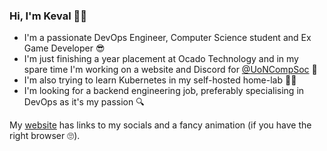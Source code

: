 ### Hi, I'm Keval 👋😊

- I'm a passionate DevOps Engineer, Computer Science student and Ex Game Developer 😎
- I'm just finishing a year placement at Ocado Technology and in my spare time I'm working on a website and Discord for [@UoNCompSoc](https://github.com/UoNCompSoc) 🚀
- I'm also trying to learn Kubernetes in my self-hosted home-lab 👨‍💻
- I'm looking for a backend engineering job, preferably specialising in DevOps as it's my passion 🔍

My [website](https://thechubbypanda.net) has links to my socials and a fancy animation (if you have the right browser 🙄).
